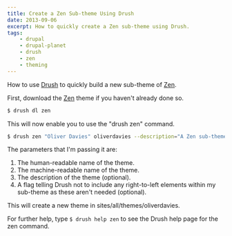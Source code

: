 ```yaml
---
title: Create a Zen Sub-theme Using Drush
date: 2013-09-06
excerpt: How to quickly create a Zen sub-theme using Drush.
tags:
    - drupal
    - drupal-planet
    - drush
    - zen
    - theming
---
```


How to use [Drush](https://drupal.org/project/drush) to quickly build a new
sub-theme of [Zen](https://drupal.org/project/zen).

First, download the [Zen](https://drupal.org/project/zen 'The Zen theme') theme
if you haven't already done so.

```bash
$ drush dl zen
```

This will now enable you to use the "drush zen" command.

```bash
$ drush zen "Oliver Davies" oliverdavies --description="A Zen sub-theme for oliverdavies.co.uk" --without-rtl
```

The parameters that I'm passing it are:

1. The human-readable name of the theme.
2. The machine-readable name of the theme.
3. The description of the theme (optional).
4. A flag telling Drush not to include any right-to-left elements within my
   sub-theme as these aren't needed (optional).

This will create a new theme in sites/all/themes/oliverdavies.

For further help, type `$ drush help zen` to see the Drush help page for the zen
command.
